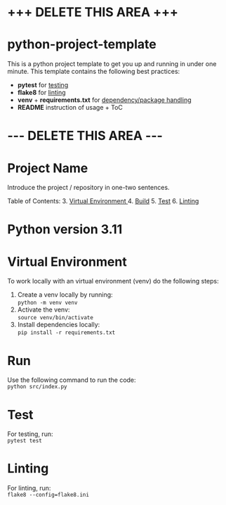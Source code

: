 # +++ DELETE THIS AREA +++
# python-project-template

This is a python project template to get you up and running in under one minute.
This template contains the following best practices:
- **pytest** for [testing](https://github.com/veilair/test-driven-development)
- **flake8** for [linting](https://www.makeuseof.com/what-is-linting/)
- **venv** + **requirements.txt** for [dependency/package handling](https://docs.python.org/3/library/venv.html#:~:text=New%20in%20version%203.3.,installed%20in%20their%20site%20directories.)
- **README** instruction of usage + ToC


# --- DELETE THIS AREA ---
# Project Name
Introduce the project / repository in one-two sentences.

Table of Contents:
3. [Virtual Environment ](#virtual-environment)
4. [Build](#build)
5. [Test](#test)
6. [Linting](#linting)

# Python version **3.11**

# Virtual Environment
To work locally with an virtual environment (venv) do the following steps:
1. Create a venv locally by running:<br/>
```python -m venv venv```
2. Activate the venv:<br/>
```source venv/bin/activate```
3. Install dependencies locally:<br/>
```pip install -r requirements.txt```

# Run
Use the following command to run the code:<br/>
```python src/index.py```

# Test
For testing, run:<br/>
`pytest test`

# Linting
For linting, run:<br/>
```flake8 --config=flake8.ini```